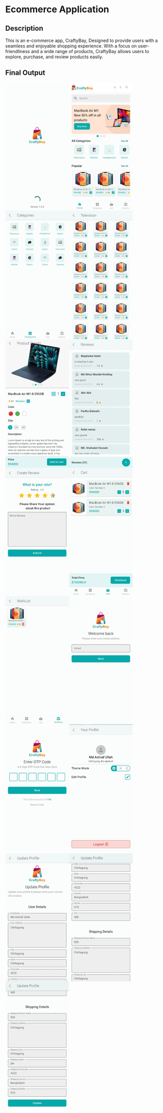 # Ecommerce Application

## Description
This is an e-commerce app, CraftyBay, Designed to provide users with a seamless and enjoyable shopping experience. With a focus on user-friendliness and a wide range of products, CraftyBay allows users to explore, purchase, and review products easily.

## Final Output

<div style="display: flex; flex-wrap: wrap;">
   <img src="output/1.jpg" width="200" />
   <img src="output/2.jpg" width="200" />
   <img src="output/3.jpg" width="200" />
   <img src="output/4.jpg" width="200" />
   <img src="output/5.jpg" width="200" />
   <img src="output/6.jpg" width="200" />
   <img src="output/7.jpg" width="200" />
   <img src="output/8.jpg" width="200" />
   <img src="output/9.jpg" width="200" />
   <img src="output/10.jpg" width="200" />
   <img src="output/11.jpg" width="200" />
   <img src="output/12.jpg" width="200" />
   <img src="output/13.jpg" width="200" />
   <img src="output/14.jpg" width="200" />
   <img src="output/15.jpg" width="200" />
</div>
